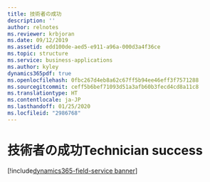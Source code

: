```yaml
---
title: 技術者の成功
description: ''
author: relnotes
ms.reviewer: krbjoran
ms.date: 09/12/2019
ms.assetid: edd100de-aed5-e911-a96a-000d3a4f36ce
ms.topic: structure
ms.service: business-applications
ms.author: kyley
dynamics365pdf: true
ms.openlocfilehash: 0fbc267d4eb8a62c67ff5b94ee46eff3f7571288
ms.sourcegitcommit: ceff5b6bef71093d51a3afb60b3fecd4cd8a11c8
ms.translationtype: HT
ms.contentlocale: ja-JP
ms.lasthandoff: 01/25/2020
ms.locfileid: "2986768"
---
```

# <a name="technician-success"></a><span data-ttu-id="73bfc-102">技術者の成功</span><span class="sxs-lookup"><span data-stu-id="73bfc-102">Technician success</span></span>

[!include[dynamics365-field-service banner](../includes/dynamics365-field-service.md)]

<!--structure start-->

<!--structure end-->



